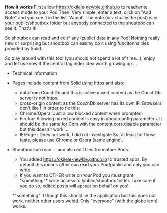 **How it works** 
First allow https://okilele-newbie.github.io to read/write access mode to your Pod
Then:
Very simple, enter a text, click on "Add Note" and you see it in the list. Waouh!
The note (or actually the post) is in your public/shoutbox folder but anybody connected to the shoutbox can see it.
That's it!

So shoutbox can read and edit* any (public) data in any Pod! Nothing really new or surprising but shoutbox can easimy do it using funcitonnalities provided by Solid.

So play around with this tool (you should not spend a lot of time...), enjoy and let us know if the central tag index idea worth growing up ...

* Technical information
- Pages include content from Solid using https and also:
  - data from CouchDb and this is active mixed content as the CouchDb server is not https.
  - cross-origin content as  the CouchDb server has its own IP.
Browsers don't like !
In order to fix this:
  - Chrome/Opera: Just allow blocked content when prompted.
  - Firefox: Allowing mixed content is easy in about:config parameters. It should be the same for Cors with the content.cors.disable parameter but this doesn't work ...
  - IE/Edge : Does not work, I did not investigate
So, at least for those tests, please use Chrome or Opera (same engine).

- Shoutbox can read ... and also edit files from other Pods.
  - You added https://okilele-newbie.github.io to trusted apps. By default this means other can read your Pod/public and only you can write.
  - If you want to OTHER write on your Pod you must grant "something"* write access to /public/shoutbox folder. Take care if you do so, edited posts will appear on behalf on you!    
  
  *"something": I thougt this should be the application but this does not work, neither other users webid. Only "everyone" (with the globe icon) works.
  
